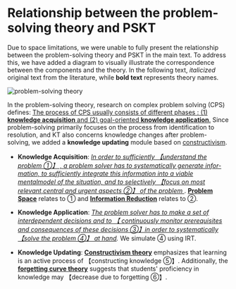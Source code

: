 # Relationship between the problem-solving theory and PSKT

Due to space limitations, we were unable to fully present the relationship between the problem-solving theory and PSKT in the main text. To address this, we have added a diagram to visually illustrate the correspondence between the components and the theory. In the following text, *italicized* original text from the literature, while **bold text** represents theory names.

![problem-solving theory](https://github.com/user-attachments/assets/e35edcbe-22db-4e28-9799-cf2a9d34d285)

 In the problem-solving theory, research on complex problem solving (CPS) defines: [The process of CPS usually consists of different phases : (1) **knowledge acquisition** and (2) goal-oriented **knowledge application**.](https://orbilu.uni.lu/handle/10993/3184) Since problem-solving primarily focuses on the
 process from identification to resolution, and KT also concerns knowledge changes after problem-solving, we added a **knowledge updating** module based on [constructivism](https://books.google.com/books?hl=zh-CN&lr=&id=-pIbAgAAQBAJ&oi=fnd&pg=PT9&dq=+CatherineTwomeyFosnot.2013.Constructivism:Theory,perspectives,andpractice.++TeachersCollegePress&ots=tzLbOVixEF&sig=WFLh2bK7mLXbkOmZxaqIlrgP8BI#v=onepage&q&f=false).


- **Knowledge Acquisition**: *[In order to sufficiently 【understand the problem &#9312;】
, a problem solver has to systematically generate infor-mation, to sufficiently integrate this information into a viable mentalmodel of the situation, and to selectively 【focus on most relevant,central and urgent aspects &#9313;】 of the problem ](https://doi.org/10.1787/9789264273955-en)*. **[Problem Space](https://doi.org/10.1037/h0030806)** relates to &#9312; and **[Information Reduction](https://doi.org/10.1006/cogp.1996.0009)** relates to &#9313;.

- **Knowledge Application**: *[The problem solver has to make a set of interdependent decisions and to 【 continuously monitor prerequisites and consequences of these decisions &#9314;】in order to systematically 【solve the problem &#9315;】 at hand](https://doi.org/10.1787/9789264273955-en).* We simulate &#9315; using IRT.

- **Knowledge Updating**: **[Constructivism theory](https://books.google.com/books?hl=zh-CN&lr=&id=-pIbAgAAQBAJ&oi=fnd&pg=PT9&dq=+CatherineTwomeyFosnot.2013.Constructivism:Theory,perspectives,andpractice.++TeachersCollegePress&ots=tzLbOVixEF&sig=WFLh2bK7mLXbkOmZxaqIlrgP8BI#v=onepage&q&f=false)** emphasizes that learning is an active process of 【constructing knowledge &#9316;】. Additionally, the **[forgetting curve theory](https://doi.org/10.1016/B978-0-934613-64-4.50052-9)** suggests that students' proficiency in knowledge may 【decrease due to forgetting &#9317;】.
